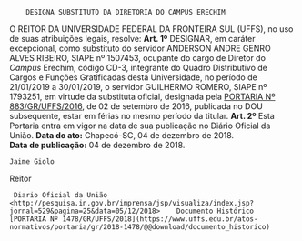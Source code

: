         DESIGNA SUBSTITUTO DA DIRETORIA DO CAMPUS ERECHIM  

 O REITOR DA UNIVERSIDADE FEDERAL DA FRONTEIRA SUL (UFFS), no uso de suas atribuições legais, resolve:   **Art. 1º**  DESIGNAR, em caráter excepcional, como substituto do servidor ANDERSON ANDRE GENRO ALVES RIBEIRO, SIAPE nº 1507453, ocupante do cargo de Diretor do *Campus*  Erechim, código CD-3, integrante do Quadro Distributivo de Cargos e Funções Gratificadas desta Universidade, no período de 21/01/2019 a 30/01/2019, o servidor GUILHERMO ROMERO, SIAPE nº 1793251, em virtude da substituta oficial, designada pela [PORTARIA Nº 883/GR/UFFS/2016](https://www.uffs.edu.br/atos-normativos/portaria/gr/2016-0883), de 02 de setembro de 2016, publicada no DOU subsequente, estar em férias no mesmo período da titular.   **Art. 2º**  Esta Portaria entra em vigor na data de sua publicação no Diário Oficial da União.      **Data do ato:** Chapecó-SC, 04 de dezembro de 2018.   
 **Data de publicação:**  04 de dezembro de 2018. 

    Jaime Giolo   
 Reitor 

     Diario Oficial da União <http://pesquisa.in.gov.br/imprensa/jsp/visualiza/index.jsp?jornal=529&pagina=25&data=05/12/2018>    Documento Histórico  [PORTARIA Nº 1478/GR/UFFS/2018](https://www.uffs.edu.br/atos-normativos/portaria/gr/2018-1478/@@download/documento_historico)     
      